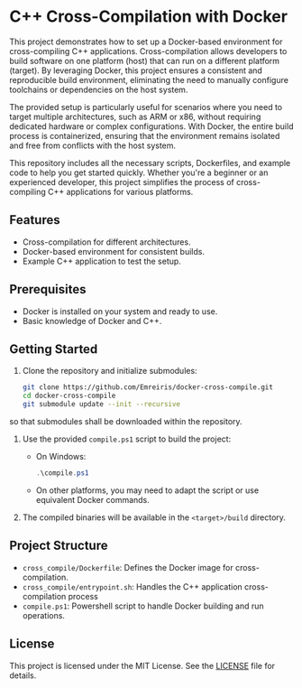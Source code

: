 # C++ Cross-Compilation with Docker

This project demonstrates how to set up a Docker-based environment for cross-compiling C++ applications. Cross-compilation allows developers to build software on one platform (host) that can run on a different platform (target). By leveraging Docker, this project ensures a consistent and reproducible build environment, eliminating the need to manually configure toolchains or dependencies on the host system.

The provided setup is particularly useful for scenarios where you need to target multiple architectures, such as ARM or x86, without requiring dedicated hardware or complex configurations. With Docker, the entire build process is containerized, ensuring that the environment remains isolated and free from conflicts with the host system.

This repository includes all the necessary scripts, Dockerfiles, and example code to help you get started quickly. Whether you're a beginner or an experienced developer, this project simplifies the process of cross-compiling C++ applications for various platforms.

## Features

- Cross-compilation for different architectures.
- Docker-based environment for consistent builds.
- Example C++ application to test the setup.

## Prerequisites

- Docker is installed on your system and ready to use.
- Basic knowledge of Docker and C++.

## Getting Started

1. Clone the repository and initialize submodules:
    ```bash
    git clone https://github.com/Emreiris/docker-cross-compile.git 
    cd docker-cross-compile
    git submodule update --init --recursive
    ```
so that submodules shall be downloaded within the repository.

1. Use the provided `compile.ps1` script to build the project:
    - On Windows:
        ```powershell
        .\compile.ps1
        ```
    - On other platforms, you may need to adapt the script or use equivalent Docker commands.

2. The compiled binaries will be available in the `<target>/build` directory.

## Project Structure

- `cross_compile/Dockerfile`: Defines the Docker image for cross-compilation.
- `cross_compile/entrypoint.sh`: Handles the C++ application cross-compilation process
- `compile.ps1`: Powershell script to handle Docker building and run operations.

## License

This project is licensed under the MIT License. See the [LICENSE](LICENSE) file for details.

